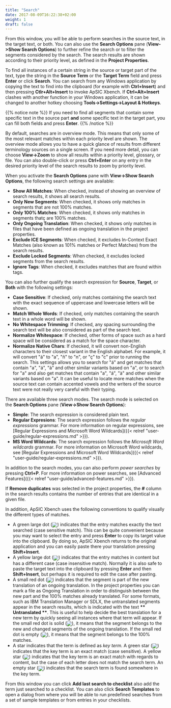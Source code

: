 ```yaml
---
title: "Search"
date: 2017-08-09T16:22:38+02:00
weight: 1
draft: false
---
```


From this window, you will be able to perform searches in the source text, in
the target text, or both. You can also use the **Search Options** pane
(**View->Show Search Options**) to further refine the search or to filter the
segments considered by the search. The search results are shown
according to their priority level, as defined in the **Project Properties**.

To find all instances of a certain string in the source or target part of the
text, type the string in the **Source Term** or the **Target Term** field and
press **Enter** or click **Search**. You can search from any Windows
application by copying the text to find into the clipboard (for example with
**Ctrl+Insert**) and then pressing **Ctlr+Alt+Insert** to invoke ApSIC Xbench.
If **Ctrl+Alt+Insert** clashes with another function in your Windows
application, it can be changed to another hotkey choosing
**Tools->Settings->Layout & Hotkeys**.

{{% notice note %}}
If you need to find all segments that contain some specific text in the source
part **and** some specific text in the target part, you can fill both fields
and press **Enter**.
{{% /notice %}}

By default, searches are in overview mode. This means that only some of the
most relevant matches within each priority level are shown. The overview mode
allows you to have a quick glance of results from different terminology
sources on a single screen. If you need more detail, you can choose
**View->Zoom** to show all results within a priority level, glossary, or file.
You can also double-click or press **Ctrl+Enter** on any entry in the desired
priority level of the search results to zoom by priority level.

When you activate the **Search Options** pane with **View->Show Search Options**,
the following search settings are available:

* **Show All Matches**: When checked, instead of showing an overview of search
  results, it shows all search results.
* **Only New Segments**: When checked, it shows only matches in segments that
  are not 100% matches.
* **Only 100% Matches**: When checked, it shows only matches in segments thatç
  are 100% matches.
* **Only Ongoing Translation**: When checked, it shows only matches in files
  that have been defined as ongoing translation in the project properties.
* **Exclude ICE Segments**: When checked, it excludes In-Context Exact Matches
  (also known as 101% matches or Perfect Matches) from the search results.
* **Exclude Locked Segments**: When checked, it excludes locked segments
  from the search results.  
* **Ignore Tags**: When checked, it excludes matches that are found within
  tags.

You can also further qualify the search expression for **Source**, **Target**,
or **Both** with the following settings:

* **Case Sensitive**: If checked, only matches containing the search text with
  the exact	sequence of uppercase and lowercase letters will be shown.
* **Match Whole Words**: If checked, only matches containing the search text
  in a whole word will be shown.
* **No Whitespace Trimming**: If checked, any spacing surrounding the search
  text will be also	considered as part of the search text.
* **Normalize Whitespace**: If checked, other forms of space such as a hard
  space will be	considered as a match for the space character.
* **Normalize Native Chars**: If checked, it will convert non-English
  characters to their closest variant in the English alphabet. For example, it
  will convert "á" to "a", "ñ" to "n", or "ç" to "c" prior to running the
  search. This settings allows you to search for "á" and get matches that
  contain "a", "á", "à" and other similar variants based on "a", or to search
  for "a" and also get matches that contain "a", "á", "à" and other similar
  variants based on "a". It can be useful to locate more matches when the
  source text can contain accented vowels and the writers of the source text
  were not really very careful with their typing.

There are available three search modes. The search mode is selected on the
**Search Options** pane (**View->Show Search Options**):

* **Simple**: The search expression is considered plain text.
* **Regular Expresions**: The search expression follows the 
  *regular expressions* grammar. For more information on regular expressions,
  see [Regular Expressions and Microsoft Word Wildcards]({{< relref "user-guide/regular-expressions.md" >}}).
* **MS Word Wildcards**: The search expression follows the
  *Microsoft Word wildcards* grammar. For more information on Microsoft Word
  wildcards, see [Regular Expressions and Microsoft Word Wildcards]({{< relref "user-guide/regular-expressions.md" >}}).

In addition to the search modes, you can also perform *power searches* by
pressing **Ctrl+P**. For more information on power searches, see 
[Advanced Features]({{< relref "user-guide/advanced-features.md" >}}).

If **Remove duplicates** was selected in the project properties, the **#**
column in the search results contains the number of entries that are identical
in a given file.

In addition, ApSIC Xbench uses the following conventions to qualify visually
the different types of matches.

* A green large dot (<img class="inline" style="vertical-align: middle" src ="/user-guide/bullet-green.gif" />)
  indicates that the entry matches exactly the text searched (case
  sensitive match). This can be quite convenient because you may want to
  select the entry and press **Enter** to copy its target value into the
  clipboard. By doing so, ApSIC Xbench returns to
  the original application and you can easily paste there your translation
  pressing **Shift+Insert**.
* A yellow large dot (<img class="inline" style="vertical-align: middle" src ="/user-guide/bullet-yellow.gif" />)
  indicates that the entry matches in content but has a different case 
  (case insensitive match). Normally it is also safe to paste the target text
  into the clipboard by pressing **Enter** and then **Shift+Insert**, but
  perhaps it is required to edit the case after pasting.
* A small red dot (<img class="inline" style="vertical-align: middle" src ="/user-guide/bullet-ongoing-translation.gif" />)
  indicates that the segment is part of the new translation of an
  ongoing translation. In the project properties you can mark a file as
  Ongoing Translation in order to distinguish between the new part and the
  100% matches already translated. For some formats, such as IBM Translation
  Manager or SDLX, the untranslated segments appear in the search results,
  which is indicated with the text **\*\* Untranslated \*\***. This is useful
  to help decide the best translation for a new term by quickly seeing all instances where that term will appear. If the small red dot is solid 
  (<img class="inline" style="vertical-align: middle" src ="/user-guide/bullet-ongoing-translation.gif" />),
  it means that the segment belongs to the new and changed segments of the ongoing translation. If the small red dot is empty
  (<img class="inline" style="vertical-align: middle" src ="/user-guide/bullet-hollow.gif" />),
  it means that the segment belongs to the 100% matches.
* A star indicates that the term is defined as *key term.* A green star 
  (<img class="inline" style="vertical-align: middle" src ="/user-guide/bullet-green-star.gif" />)
  indicates that the key term is an exact match (case sensitive). A yellow
  star (<img class="inline" style="vertical-align: middle" src ="/user-guide/bullet-yellow-star.gif" />) indicates that the key term is an exact match
  with regards to content, but the case of each letter does not match the
  search term. An empty	star
  (<img class="inline" style="vertical-align: middle" src ="/user-guide/bullet-hollow-star.gif" />)
  indicates that the search term is found somewhere in the key term.

From this window you can click **Add last search to checklist** also add the
term just searched to a checklist. You can also click **Search Templates** to
open a dialog from where you will be able to run predefined searches from a
set of sample templates or from entries in your checklists.

